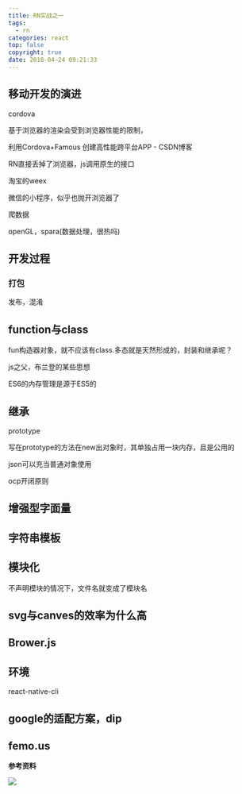 ```yaml
---
title: RN实战之一
tags:
  - rn
categories: react
top: false
copyright: true
date: 2018-04-24 09:21:33
---
```


## 移动开发的演进

cordova

基于浏览器的渲染会受到浏览器性能的限制，

利用Cordova+Famous 创建高性能跨平台APP - CSDN博客

<!--more-->
RN直接丢掉了浏览器，js调用原生的接口

淘宝的weex

微信的小程序，似乎也抛开浏览器了

爬数据

openGL，spara(数据处理，很热吗)

## 开发过程

### 打包
发布，混淆
### 

## function与class
fun构造器对象，就不应该有class.多态就是天然形成的，封装和继承呢？

js之父，布兰登的某些思想

ES6的内存管理是源于ES5的

## 继承
prototype

写在prototype的方法在new出对象时，其单独占用一块内存，且是公用的

json可以充当普通对象使用

ocp开闭原则

## 增强型字面量
## 字符串模板

## 模块化
不声明模块的情况下，文件名就变成了模块名

## svg与canves的效率为什么高

## Brower.js


## 环境
react-native-cli 

## google的适配方案，dip

## femo.us


**参考资料**
[]()

![](http://static.zhyjor.com/wexin.png)
